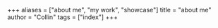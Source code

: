 +++
aliases = ["about me", "my work", "showcase"]
title = "about me"
author = "Collin"
tags = ["index"]
+++
